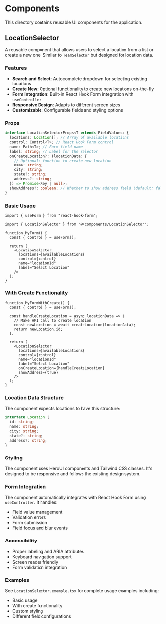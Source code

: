 # Components

This directory contains reusable UI components for the application.

## LocationSelector

A reusable component that allows users to select a location from a list or create a new one. Similar to `TeamSelector` but designed for location data.

### Features

- **Search and Select**: Autocomplete dropdown for selecting existing locations
- **Create New**: Optional functionality to create new locations on-the-fly
- **Form Integration**: Built-in React Hook Form integration with `useController`
- **Responsive Design**: Adapts to different screen sizes
- **Customizable**: Configurable fields and styling options

### Props

```typescript
interface LocationSelectorProps<T extends FieldValues> {
  locations: Location[]; // Array of available locations
  control: Control<T>; // React Hook Form control
  name: Path<T>; // Form field name
  label: string; // Label for the selector
  onCreateLocation?: (locationData: {
    // Optional: function to create new location
    name: string;
    city: string;
    state?: string;
    address?: string;
  }) => Promise<Key | null>;
  showAddress?: boolean; // Whether to show address field (default: false)
}
```

### Basic Usage

```tsx
import { useForm } from "react-hook-form";

import { LocationSelector } from "@/components/LocationSelector";

function MyForm() {
  const { control } = useForm();

  return (
    <LocationSelector
      locations={availableLocations}
      control={control}
      name="locationId"
      label="Select Location"
    />
  );
}
```

### With Create Functionality

```tsx
function MyFormWithCreate() {
  const { control } = useForm();

  const handleCreateLocation = async locationData => {
    // Make API call to create location
    const newLocation = await createLocation(locationData);
    return newLocation.id;
  };

  return (
    <LocationSelector
      locations={availableLocations}
      control={control}
      name="locationId"
      label="Select Location"
      onCreateLocation={handleCreateLocation}
      showAddress={true}
    />
  );
}
```

### Location Data Structure

The component expects locations to have this structure:

```typescript
interface Location {
  id: string;
  name: string;
  city: string;
  state?: string;
  address?: string;
}
```

### Styling

The component uses HeroUI components and Tailwind CSS classes. It's designed to be responsive and follows the existing design system.

### Form Integration

The component automatically integrates with React Hook Form using `useController`. It handles:

- Field value management
- Validation errors
- Form submission
- Field focus and blur events

### Accessibility

- Proper labeling and ARIA attributes
- Keyboard navigation support
- Screen reader friendly
- Form validation integration

### Examples

See `LocationSelector.example.tsx` for complete usage examples including:

- Basic usage
- With create functionality
- Custom styling
- Different field configurations
